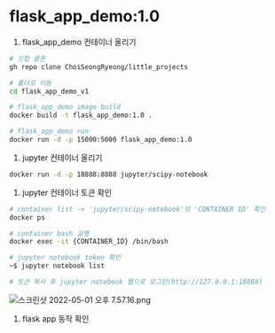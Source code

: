 # flask_app_demo:1.0

1. flask_app_demo 컨테이너 올리기

```bash
# 깃헙 클론
gh repo clone ChoiSeongRyeong/little_projects

# 폴더로 이동
cd flask_app_demo_v1

# flask_app_demo image build
docker build -t flask_app_demo:1.0 .

# flask_app_demo run
docker run -d -p 15000:5000 flask_app_demo:1.0
```

1. jupyter 컨테이너 올리기

```bash
docker run -d -p 18888:8888 jupyter/scipy-notebook
```

1. jupyter 컨테이너 토큰 확인

```bash
# container list -> 'jupyter/scipy-notebook'의 'CONTAINER ID' 확인
docker ps

# container bash 실행
docker exec -it {CONTAINER_ID} /bin/bash

# jupyter notebook token 확인
~$ jupyter notebook list

# 토큰 복사 후 jupyter notebook 웹으로 로그인(http://127.0.0.1:18888)
```

![스크린샷 2022-05-01 오후 7.57.16.png](https://s3-us-west-2.amazonaws.com/secure.notion-static.com/a4126798-5305-415a-99e3-f0512c056983/스크린샷_2022-05-01_오후_7.57.16.png)

1. flask app 동작 확인
